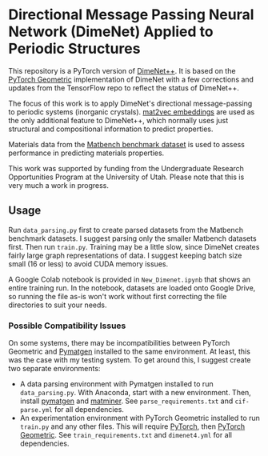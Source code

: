 # Directional Message Passing Neural Network (DimeNet) Applied to Periodic Structures

This repository is a PyTorch version of [DimeNet++](https://github.com/klicperajo/dimenet). It is based on the [PyTorch Geometric](https://github.com/rusty1s/pytorch_geometric) implementation of DimeNet with a few corrections and updates from the TensorFlow repo to reflect the status of DimeNet++.

The focus of this work is to apply DimeNet's directional message-passing to periodic systems (inorganic crystals). [mat2vec embeddings](https://github.com/materialsintelligence/mat2vec) are used as the only additional feature to DimeNet++, which normally uses just structural and compositional information to predict properties.

Materials data from the [Matbench benchmark dataset](https://hackingmaterials.lbl.gov/automatminer/datasets.html) is used to assess performance in predicting materials properties.

This work was supported by funding from the Undergraduate Research Opportunities Program at the University of Utah. Please note that this is very much a work in progress.

## Usage
Run `data_parsing.py` first to create parsed datasets from the Matbench benchmark datasets. I suggest parsing only the smaller Matbench datasets first. Then run `train.py`. Training may be a little slow, since DimeNet creates fairly large graph representations of data. I suggest keeping batch size small (16 or less) to avoid CUDA memory issues.

A Google Colab notebook is provided in `New_Dimenet.ipynb` that shows an entire training run. In the notebook, datasets are loaded onto Google Drive, so running the file as-is won't work without first correcting the file directories to suit your needs.

### Possible Compatibility Issues
On some systems, there may be incompatibilities between PyTorch Geometric and [Pymatgen](https://github.com/materialsproject/pymatgen) installed to the same environment. At least, this was the case with my testing system. To get around this, I suggest create two separate environments:
* A data parsing environment with Pymatgen installed to run `data_parsing.py`. With Anaconda, start with a new environment. Then, install [pymatgen](https://pymatgen.org/installation.html#step-3-install-pymatgen) and [matminer](https://hackingmaterials.lbl.gov/matminer/installation.html). See `parse_requirements.txt` and `cif-parse.yml` for all dependencies.
* An experimentation environment with PyTorch Geometric installed to run `train.py` and any other files. This will require [PyTorch](https://pytorch.org/get-started/locally/), then [PyTorch Geometric](https://github.com/rusty1s/pytorch_geometric#installation). See `train_requirements.txt` and `dimenet4.yml` for all dependencies.
